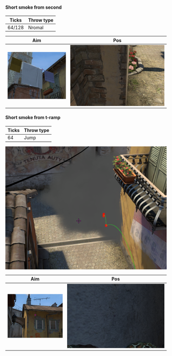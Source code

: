 #### Short smoke from second

| Ticks  | Throw type |
| ------ | ---------- |
| 64/128 | Nromal     |

| Aim| Pos |
|----|-----|
| ![](inferno-aim-2mid-short-smoke.png) | ![](inferno-pos-2mid-short-smoke.png) |

#### Short smoke from t-ramp

| Ticks  | Throw type |
| ------ | ---------- |
| 64     | Jump       |

![](inferno-result-mid-short-smoke.png)

| Aim | Pos | 
|----|-----| 
| ![](inferno-aim-mid-short-smoke.png) | ![](inferno-pos-mid-short-smoke.png) | 
